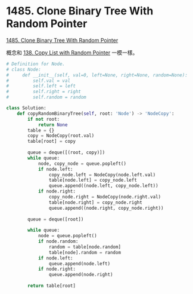 # 1485. Clone Binary Tree With Random Pointer

[1485. Clone Binary Tree With Random Pointer](https://leetcode.com/problems/clone-binary-tree-with-random-pointer/)

概念和 [138. Copy List with Random Pointer](138.-copy-list-with-random-pointer.md) 一模一樣。

```python
# Definition for Node.
# class Node:
#     def __init__(self, val=0, left=None, right=None, random=None):
#         self.val = val
#         self.left = left
#         self.right = right
#         self.random = random

class Solution:
    def copyRandomBinaryTree(self, root: 'Node') -> 'NodeCopy':
        if not root:
            return None
        table = {}
        copy = NodeCopy(root.val)
        table[root] = copy
        
        queue = deque([(root, copy)])
        while queue:
            node, copy_node = queue.popleft()
            if node.left:
                copy_node.left = NodeCopy(node.left.val)
                table[node.left] = copy_node.left
                queue.append((node.left, copy_node.left))
            if node.right:
                copy_node.right = NodeCopy(node.right.val)
                table[node.right] = copy_node.right
                queue.append((node.right, copy_node.right))
            
        queue = deque([root])
        
        while queue:
            node = queue.popleft()
            if node.random:
                random = table[node.random]
                table[node].random = random
            if node.left:
                queue.append(node.left)
            if node.right:
                queue.append(node.right)
        
        return table[root]
```

